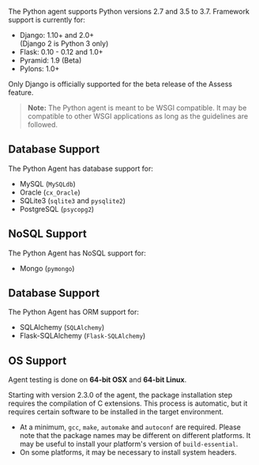 <!-- 
title: "Supported Technologies"
description: "List of supported technologies"
tags: "installation Python agent frameworks support package"
-->

The Python agent supports Python versions 2.7 and 3.5 to 3.7. Framework support is currently for:

* Django:  1.10+ and 2.0+ <br> (Django 2 is Python 3 only)
* Flask:   0.10 - 0.12 and 1.0+
* Pyramid: 1.9 (Beta)
* Pylons: 1.0+

Only Django is officially supported for the beta release of the Assess feature.

>**Note:** The Python agent is meant to be WSGI compatible. It may be compatible to other WSGI applications as long as the guidelines are followed.


## Database Support

The Python Agent has database support for:

* MySQL (`MySQLdb`)
* Oracle (`cx_Oracle`)
* SQLite3 (`sqlite3` and `pysqlite2`)
* PostgreSQL (`psycopg2`)

## NoSQL Support

The Python Agent has NoSQL support for:

* Mongo (`pymongo`)

## Database Support

The Python Agent has ORM support for:

* SQLAlchemy (`SQLAlchemy`)
* Flask-SQLAlchemy (`Flask-SQLAlchemy`)

## OS Support

Agent testing is done on **64-bit OSX** and **64-bit Linux**.

Starting with version 2.3.0 of the agent, the package installation step
requires the compilation of C extensions. This process is automatic, but it
requires certain software to be installed in the target environment.

* At a minimum, `gcc`, `make`, `automake` and `autoconf` are required. Please note that the
  package names may be different on different platforms. It may be useful to install your platform's version of `build-essential`.
* On some platforms, it may be necessary to install system headers.
